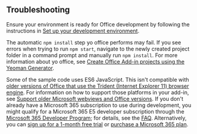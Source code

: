 ## Troubleshooting

Ensure your environment is ready for Office development by following the instructions in [Set up your development environment](../overview/set-up-your-dev-environment.md).

The automatic `npm install` step yo office performs may fail. If you see errors when trying to run `npm start`, navigate to the newly created project folder in a command prompt and manually run `npm install`. For more information about yo office, see [Create Office Add-in projects using the Yeoman Generator](../develop/yeoman-generator-overview.md).

Some of the sample code uses ES6 JavaScript. This isn't compatible with [older versions of Office that use the Trident (Internet Explorer 11) browser engine](/office/dev/add-ins/concepts/browsers-used-by-office-web-add-ins). For information on how to support those platforms in your add-in, see [Support older Microsoft webviews and Office versions](/office/dev/add-ins/develop/support-ie-11). If you don't already have a Microsoft 365 subscription to use during development, you might qualify for a Microsoft 365 E5 developer subscription through the [Microsoft 365 Developer Program](https://aka.ms/devprogramsignup); for details, see the [FAQ](/office/developer-program/microsoft-365-developer-program-faq#who-qualifies-for-a-microsoft-365-e5-developer-subscription-). Alternatively, you can [sign up for a 1-month free trial](https://www.microsoft.com/microsoft-365/try) or [purchase a Microsoft 365 plan](https://www.microsoft.com/microsoft-365/business/compare-all-microsoft-365-business-products-g).
